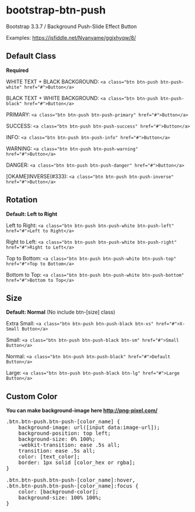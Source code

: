 # bootstrap-btn-push
Bootstrap 3.3.7 / Background Push-Slide Effect Button

Examples: https://jsfiddle.net/Nyanyame/ggjxhyqw/8/

## Default Class
**Required**

WHITE TEXT + BLACK BACKGROUND: `<a class="btn btn-push btn-push-white" href="#">Button</a>`

BLACK TEXT + WHITE BACKGROUND: `<a class="btn btn-push btn-push-black" href="#">Button</a>`

PRIMARY: `<a class="btn btn-push btn-push-primary" href="#">Button</a>`

SUCCESS: `<a class="btn btn-push btn-push-success" href="#">Button</a>`

INFO: `<a class="btn btn-push btn-push-info" href="#">Button</a>`

WARNING: `<a class="btn btn-push btn-push-warning" href="#">Button</a>`

DANGER: `<a class="btn btn-push btn-push-danger" href="#">Button</a>`

[OKAME]INVERSE(#333): `<a class="btn btn-push btn-push-inverse" href="#">Button</a>`

## Rotation
**Default: Left to Right**

Left to Right: `<a class="btn btn-push btn-push-white btn-push-left" href="#">Left to Right</a>`

Right to Left: `<a class="btn btn-push btn-push-white btn-push-right" href="#">Right to Left</a>`

Top to Bottom: `<a class="btn btn-push btn-push-white btn-push-top" href="#">Top to Bottom</a>`

Bottom to Top: `<a class="btn btn-push btn-push-white btn-push-bottom" href="#">Bottom to Top</a>`

## Size
**Default: Normal** (No include btn-[size] class)

Extra Small: `<a class="btn btn-push btn-push-black btn-xs" href="#">X-Small Button</a>`

Small: `<a class="btn btn-push btn-push-black btn-sm" href="#">Small Button</a>`

Normal: `<a class="btn btn-push btn-push-black" href="#">Default Button</a>`

Large: `<a class="btn btn-push btn-push-black btn-lg" href="#">Large Button</a>`

## Custom Color
**You can make background-image here http://png-pixel.com/**

<pre>
.btn.btn-push.btn-push-[color_name] {
	background-image: url([input data:image-url]);
	background-position: top left;
	background-size: 0% 100%;
	-webkit-transition: ease .5s all;
	transition: ease .5s all;
	color: [text_color];
	border: 1px solid [color_hex or rgba];
}

.btn.btn-push.btn-push-[color_name]:hover,
.btn.btn-push.btn-push-[color_name]:focus {
	color: [background-color];
	background-size: 100% 100%;
}
</pre>
